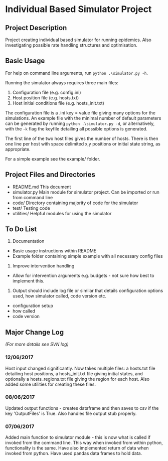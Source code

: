 # Individual Based Simulator Project

## Project Description

Project creating individual based simulator for running epidemics.  Also investigating possible rate handling structures and optimisation.

## Basic Usage
For help on command line arguments, run `python .\simulator.py -h`.

Running the simulator always requires three main files:
1. Configuration file (e.g. config.ini)
1. Host position file (e.g. hosts.txt)
1. Host initial conditions file (e.g. hosts_init.txt)

The configuration file is a .ini key = value file giving many options for the simulations.  An example file with the minimal number of default parameters can be generated by running `python .\simulator.py -d`, or alternatively, with the `-k` flag the keyfile detailing all possible options is generated.

The first line of the two host files gives the number of hosts.  There is then one line per host with space delimited x,y positions or initial state string, as appropriate.

For a simple example see the example/ folder.

## Project Files and Directories

* README.md This document
* simulator.py Main module for simulator project.  Can be imported or run from command line
* code/ Directory containing majority of code for the simulator
* test/ Testing code
* utilities/ Helpful modules for using the simulator

## To Do List
1. Documentation
  * Basic usage instructions within README
  * Example folder containing simple example with all necessary config files
1. Improve intervention handling
  * Allow for intervention arguments e.g. budgets - not sure how best to implement this.
1. Output should include log file or similar that details configuration options used, how simulator called, code version etc.
  * configuration setup
  * how called
  * code version


## Major Change Log
*(For more details see SVN log)*

### 12/06/2017
Host input changed significantly.  Now takes multiple files: a hosts.txt file detailing host positions, a hosts_init.txt file giving initial states, and optionally a hosts_regions.txt file giving the region for each host.  Also added some utilities for creating these files.

### 08/06/2017
Updated output functions - creates dataframe and then saves to csv if the key 'OutputFiles' is True.  Also handles file output stub properly.

### 07/06/2017
Added main function to simulator module - this is now what is called if invoked from the command line.  This way when invoked from within python, functionality is the same.  Have also implemented return of data when invoked from python.  Have used pandas data frames to hold data.
